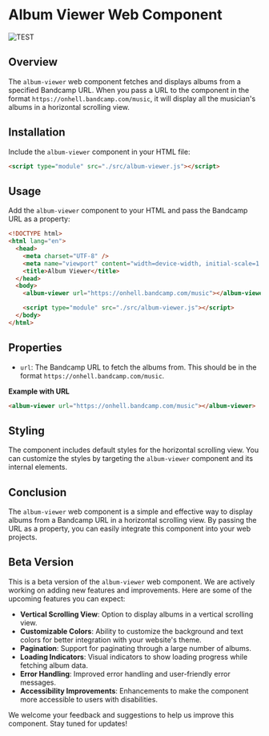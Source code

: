 # Album Viewer Web Component

![TEST](https://img.shields.io/badge/v0.0.1-BETA-8A2BE2)

## Overview

The `album-viewer` web component fetches and displays albums from a specified Bandcamp URL. When you pass a URL to the component in the format `https://onhell.bandcamp.com/music`, it will display all the musician's albums in a horizontal scrolling view.

## Installation

Include the `album-viewer` component in your HTML file:

```html
<script type="module" src="./src/album-viewer.js"></script>
```

## Usage

Add the `album-viewer` component to your HTML and pass the Bandcamp URL as a property:

```html
<!DOCTYPE html>
<html lang="en">
  <head>
    <meta charset="UTF-8" />
    <meta name="viewport" content="width=device-width, initial-scale=1.0" />
    <title>Album Viewer</title>
  </head>
  <body>
    <album-viewer url="https://onhell.bandcamp.com/music"></album-viewer>

    <script type="module" src="./src/album-viewer.js"></script>
  </body>
</html>
```

## Properties

- `url`: The Bandcamp URL to fetch the albums from. This should be in the format `https://onhell.bandcamp.com/music`.

**Example with URL**

```html
<album-viewer url="https://onhell.bandcamp.com/music"></album-viewer>
```

## Styling

The component includes default styles for the horizontal scrolling view. You can customize the styles by targeting the `album-viewer` component and its internal elements.

## Conclusion

The `album-viewer` web component is a simple and effective way to display albums from a Bandcamp URL in a horizontal scrolling view. By passing the URL as a property, you can easily integrate this component into your web projects.

## Beta Version

This is a beta version of the `album-viewer` web component. We are actively working on adding new features and improvements. Here are some of the upcoming features you can expect:

- **Vertical Scrolling View**: Option to display albums in a vertical scrolling view.
- **Customizable Colors**: Ability to customize the background and text colors for better integration with your website's theme.
- **Pagination**: Support for paginating through a large number of albums.
- **Loading Indicators**: Visual indicators to show loading progress while fetching album data.
- **Error Handling**: Improved error handling and user-friendly error messages.
- **Accessibility Improvements**: Enhancements to make the component more accessible to users with disabilities.

We welcome your feedback and suggestions to help us improve this component. Stay tuned for updates!
